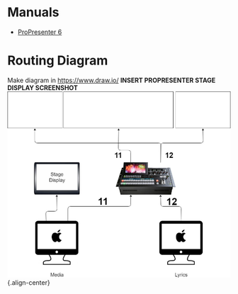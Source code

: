 <!-- TITLE: Documents -->
<!-- SUBTITLE: A quick summary of Documents -->

# Manuals
* [ProPresenter 6](https://www.renewedvision.com/downloads/pro6userguide.pdf)

# Routing Diagram
Make diagram in https://www.draw.io/
**INSERT PROPRESENTER STAGE DISPLAY SCREENSHOT**
![Media Config](/uploads/media-diagrams/media-config.jpg "Media Config"){.align-center}